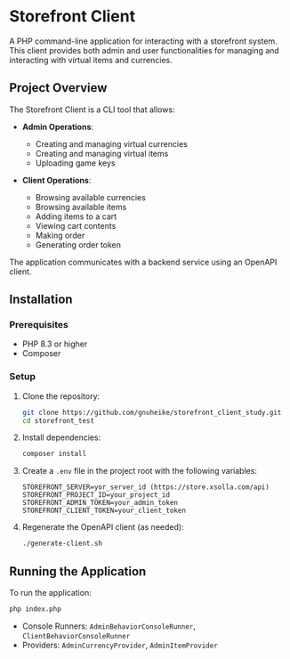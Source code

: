 # Storefront Client

A PHP command-line application for interacting with a storefront system. This client provides both admin and user
functionalities for managing and interacting with virtual items and currencies.

## Project Overview

The Storefront Client is a CLI tool that allows:

- **Admin Operations**:
    - Creating and managing virtual currencies
    - Creating and managing virtual items
    - Uploading game keys

- **Client Operations**:
    - Browsing available currencies
    - Browsing available items
    - Adding items to a cart
    - Viewing cart contents
    - Making order
    - Generating order token

The application communicates with a backend service using an OpenAPI client.

## Installation

### Prerequisites

- PHP 8.3 or higher
- Composer

### Setup

1. Clone the repository:
   ```bash
   git clone https://github.com/gnuheike/storefront_client_study.git
   cd storefront_test
   ```

2. Install dependencies:
   ```bash
   composer install
   ```

3. Create a `.env` file in the project root with the following variables:
   ```
   STOREFRONT_SERVER=yor_server_id (https://store.xsolla.com/api)
   STOREFRONT_PROJECT_ID=your_project_id
   STOREFRONT_ADMIN_TOKEN=your_admin_token
   STOREFRONT_CLIENT_TOKEN=your_client_token
   ```

4. Regenerate the OpenAPI client (as needed):
   ```bash
   ./generate-client.sh
   ```

## Running the Application

To run the application:

```bash
php index.php
```

- Console Runners: `AdminBehaviorConsoleRunner`, `ClientBehaviorConsoleRunner`
- Providers: `AdminCurrencyProvider`, `AdminItemProvider`
